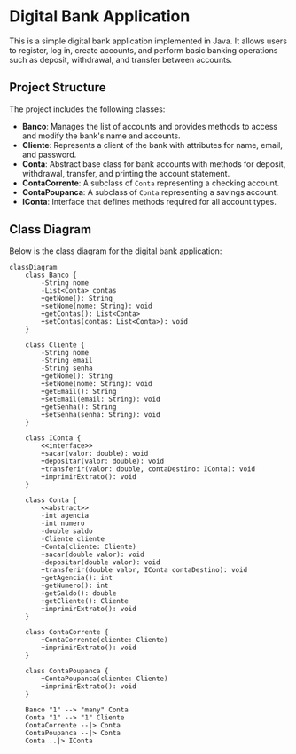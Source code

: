 # Digital Bank Application

This is a simple digital bank application implemented in Java. It allows users to register, log in, create accounts, and perform basic banking operations such as deposit, withdrawal, and transfer between accounts.

## Project Structure

The project includes the following classes:

- **Banco**: Manages the list of accounts and provides methods to access and modify the bank's name and accounts.
- **Cliente**: Represents a client of the bank with attributes for name, email, and password.
- **Conta**: Abstract base class for bank accounts with methods for deposit, withdrawal, transfer, and printing the account statement.
- **ContaCorrente**: A subclass of `Conta` representing a checking account.
- **ContaPoupanca**: A subclass of `Conta` representing a savings account.
- **IConta**: Interface that defines methods required for all account types.

## Class Diagram

Below is the class diagram for the digital bank application:

```mermaid
classDiagram
    class Banco {
        -String nome
        -List<Conta> contas
        +getNome(): String
        +setNome(nome: String): void
        +getContas(): List<Conta>
        +setContas(contas: List<Conta>): void
    }

    class Cliente {
        -String nome
        -String email
        -String senha
        +getNome(): String
        +setNome(nome: String): void
        +getEmail(): String
        +setEmail(email: String): void
        +getSenha(): String
        +setSenha(senha: String): void
    }

    class IConta {
        <<interface>>
        +sacar(valor: double): void
        +depositar(valor: double): void
        +transferir(valor: double, contaDestino: IConta): void
        +imprimirExtrato(): void
    }

    class Conta {
        <<abstract>>
        -int agencia
        -int numero
        -double saldo
        -Cliente cliente
        +Conta(cliente: Cliente)
        +sacar(double valor): void
        +depositar(double valor): void
        +transferir(double valor, IConta contaDestino): void
        +getAgencia(): int
        +getNumero(): int
        +getSaldo(): double
        +getCliente(): Cliente
        +imprimirExtrato(): void
    }

    class ContaCorrente {
        +ContaCorrente(cliente: Cliente)
        +imprimirExtrato(): void
    }

    class ContaPoupanca {
        +ContaPoupanca(cliente: Cliente)
        +imprimirExtrato(): void
    }

    Banco "1" --> "many" Conta
    Conta "1" --> "1" Cliente
    ContaCorrente --|> Conta
    ContaPoupanca --|> Conta
    Conta ..|> IConta
